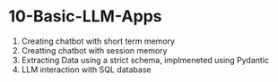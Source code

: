 # 10-Basic-LLM-Apps 
1. Creating chatbot with short term memory
2. Creatting chatbot with session memory
3. Extracting Data using a strict schema, implmeneted using Pydantic
4. LLM interaction with SQL database